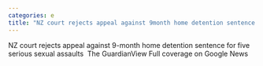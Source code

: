 ```yaml
---
categories: e
title: "NZ court rejects appeal against 9month home detention sentence for five serious sexual assaults  The Guardian"
---
```

NZ court rejects appeal against 9-month home detention sentence for five serious sexual assaults&nbsp;&nbsp;The GuardianView Full coverage on Google News